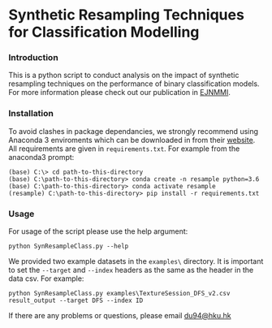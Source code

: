 # Synthetic Resampling Techniques for Classification Modelling

### Introduction
This is a python script to conduct analysis on the impact of synthetic resampling techniques on the performance of binary classification models. For more information please check out our publication in [EJNMMI](https://doi.org/10.1007/s00259-020-04756-4).

### Installation
To avoid clashes in package dependancies, we strongly recommend using Anaconda 3 enviroments which can be downloaded in from their [website](https://www.anaconda.com/distribution/#download-section). All requirements are given in ```requirements.txt```. 
For example from the anaconda3 prompt:
```
(base) C:\> cd path-to-this-directory
(base) C:\path-to-this-directory> conda create -n resample python=3.6
(base) C:\path-to-this-directory> conda activate resample
(resample) C:\path-to-this-directory> pip install -r requirements.txt
```
### Usage
For usage of the script please use the help argument:
```
python SynResampleClass.py --help
```
We provided two example datasets in the ```examples\``` directory. It is important to set the ```--target``` and ```--index``` headers as the same as the header in the data csv. For example:
```
python SynResampleClass.py examples\TextureSession_DFS_v2.csv result_output --target DFS --index ID
```

If there are any problems or questions, please email du94@hku.hk

